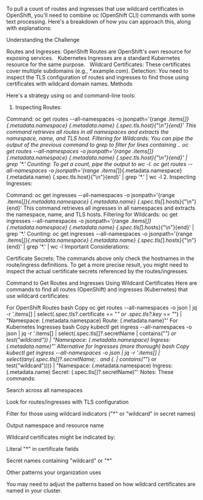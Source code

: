To pull a count of routes and ingresses that use wildcard certificates in OpenShift, you'll need to combine oc (OpenShift CLI) commands with some text processing. Here's a breakdown of how you can approach this, along with explanations:

Understanding the Challenge

Routes and Ingresses:
OpenShift Routes are OpenShift's own resource for exposing services.   
Kubernetes Ingresses are a standard Kubernetes resource for the same purpose.   
Wildcard Certificates: These certificates cover multiple subdomains (e.g., *.example.com).
Detection: You need to inspect the TLS configuration of routes and ingresses to find those using certificates with wildcard domain names.
Methods

Here's a strategy using oc and command-line tools:

1. Inspecting Routes:

Command:
oc get routes --all-namespaces -o jsonpath='{range .items[*]}{.metadata.namespace} {.metadata.name} {.spec.tls.host}{"\n"}{end}'
This command retrieves all routes in all namespaces and extracts the namespace, name, and TLS host.
Filtering for Wildcards:
You can pipe the output of the previous command to grep to filter for lines containing *..
oc get routes --all-namespaces -o jsonpath='{range .items[*]}{.metadata.namespace} {.metadata.name} {.spec.tls.host}{"\n"}{end}' | grep '\*\.'
Counting:
To get a count, pipe the output to wc -l.
oc get routes --all-namespaces -o jsonpath='{range .items[*]}{.metadata.namespace} {.metadata.name} {.spec.tls.host}{"\n"}{end}' | grep '\*\.' | wc -l
2. Inspecting Ingresses:

Command:
oc get ingresses --all-namespaces -o jsonpath='{range .items[*]}{.metadata.namespace} {.metadata.name} {.spec.tls[*].hosts}{"\n"}{end}'
This command retrieves all ingresses in all namespaces and extracts the namespace, name, and TLS hosts.
Filtering for Wildcards:
oc get ingresses --all-namespaces -o jsonpath='{range .items[*]}{.metadata.namespace} {.metadata.name} {.spec.tls[*].hosts}{"\n"}{end}' | grep '\*\.'
Counting:
oc get ingresses --all-namespaces -o jsonpath='{range .items[*]}{.metadata.namespace} {.metadata.name} {.spec.tls[*].hosts}{"\n"}{end}' | grep '\*\.' | wc -l
Important Considerations:

Certificate Secrets:
The commands above only check the hostnames in the route/ingress definitions. To get a more precise result, you might need to inspect the actual certificate secrets referenced by the routes/ingresses. 


Command to Get Routes and Ingresses Using Wildcard Certificates
Here are commands to find all routes (OpenShift) and ingresses (Kubernetes) that use wildcard certificates:

For OpenShift Routes
bash
Copy
oc get routes --all-namespaces -o json | jq -r '.items[] | select(.spec.tls?.certificate == "*" or .spec.tls?.key == "*") | "Namespace: \(.metadata.namespace) Route: \(.metadata.name)"'
For Kubernetes Ingresses
bash
Copy
kubectl get ingress --all-namespaces -o json | jq -r '.items[] | select(.spec.tls[]?.secretName | contains("*") or test("wildcard")) | "Namespace: \(.metadata.namespace) Ingress: \(.metadata.name)"'
Alternative for Ingresses (more thorough)
bash
Copy
kubectl get ingress --all-namespaces -o json | jq -r '.items[] | select(any(.spec.tls[]?.secretName; . and (. | contains("*") or test("wildcard")))) | "Namespace: \(.metadata.namespace) Ingress: \(.metadata.name) Secret: \(.spec.tls[]?.secretName)"'
Notes:
These commands:

Search across all namespaces

Look for routes/ingresses with TLS configuration

Filter for those using wildcard indicators ("*" or "wildcard" in secret names)

Output namespace and resource name

Wildcard certificates might be indicated by:

Literal "*" in certificate fields

Secret names containing "wildcard" or "*"

Other patterns your organization uses

You may need to adjust the patterns based on how wildcard certificates are named in your cluster.
